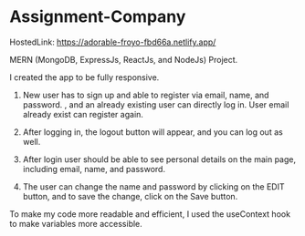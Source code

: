 # Assignment-Company

HostedLink:   https://adorable-froyo-fbd66a.netlify.app/

MERN (MongoDB, ExpressJs, ReactJs, and NodeJs) Project.

I created the app to be fully responsive.

1. New user has to sign up  and able to register via email, name, and password. , and an already existing user can directly log in. User email already exist can register again.

2. After logging in, the logout button will appear, and you can log out as well.

3.  After login user should be able to see personal details on the main page, including email, name, and password.

4. The user can change the name and password by clicking on the EDIT button, and to save the change, click on the Save button.




To make my code more readable and efficient, I used the useContext hook to make variables more accessible.
